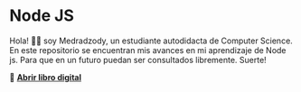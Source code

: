 # **Node JS**
Hola! 🙋‍♂️ soy Medradzody, un estudiante autodidacta de Computer Science. En este repositorio se encuentran mis avances en mi aprendizaje de Node js. Para que en un futuro puedan ser consultados libremente. Suerte!

📕 **[Abrir libro digital](index.md)**